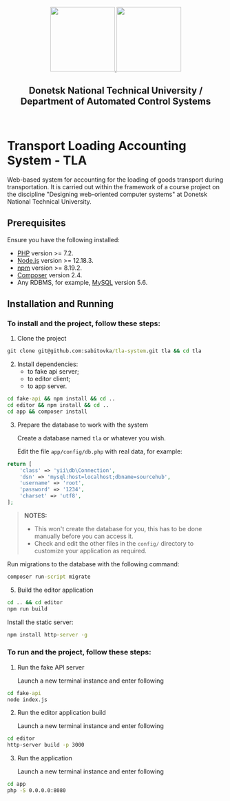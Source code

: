 <p align="center">
    <a href="https://donntu.ru/" target="_blank">
        <img src="https://donntu.ru/sites/default/files/images/gerb_donntu_large.jpg" height="150px">
    </a>
    <a href="http://asu-cs.donntu.ru/" target="_blank">
        <img src="http://asu-cs.donntu.ru/sites/default/files/22222_1.png" height="150px">
    </a>
    <h2 align="center">Donetsk National Technical University / Department of Automated Control Systems</h2>
    <br>
</p>

# Transport Loading Accounting System - TLA
Web-based system for accounting for the loading of goods transport during transportation. It is carried out within the framework of a course project on the discipline "Designing web-oriented computer systems" at Donetsk National Technical University.

## Prerequisites

Ensure you have the following installed:

* [PHP](https://www.php.net/downloads.php) version >= 7.2.
* [Node.js](https://nodejs.org/en/) version >= 12.18.3.
* [npm](https://www.npmjs.com/) version >= 8.19.2.
* [Composer](https://getcomposer.org/download/) version 2.4.
* Any RDBMS, for example, [MySQL](https://downloads.mysql.com/archives/installer/?version=5.6.26) version 5.6.

## Installation and Running

### To install and the project, follow these steps:

1. Clone the project
```cmd
git clone git@github.com:sabitovka/tla-system.git tla && cd tla
```

2. Install dependencies:
    * to fake api server;
    * to editor client;
    * to app server.

```cmd 
cd fake-api && npm install && cd ..
cd editor && npm install && cd ..
cd app && composer install
```

3. Prepare the database to work with the system

    Create a database named `tla` or whatever you wish.

    Edit the file `app/config/db.php` with real data, for example:

```php
return [
    'class' => 'yii\db\Connection',
    'dsn' => 'mysql:host=localhost;dbname=sourcehub',
    'username' => 'root',
    'password' => '1234',
    'charset' => 'utf8',
];
```

>**NOTES:**
>- This won't create the database for you, this has to be done manually before you can access it.
>- Check and edit the other files in the `config/` directory to customize your application as required.

Run migrations to the database with the following command:

```cmd
composer run-script migrate
```

5. Build the editor application

```cmd
cd .. && cd editor
npm run build
```

Install the static server:

```cmd
npm install http-server -g
```

### To run and the project, follow these steps:
1. Run the fake API server

    Launch a new terminal instance and enter following

```cmd
cd fake-api
node index.js
```

2. Run the editor application build

    Launch a new terminal instance and enter following
    
```cmd
cd editor
http-server build -p 3000
```

3. Run the application 

    Launch a new terminal instance and enter following

```cmd
cd app
php -S 0.0.0.0:8080
```
